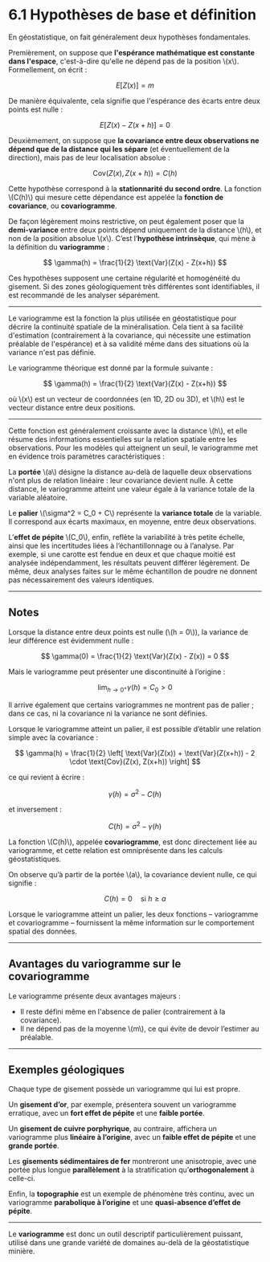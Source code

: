 # 6.1 Hypothèses de base et définition

En géostatistique, on fait généralement deux hypothèses fondamentales.

Premièrement, on suppose que **l'espérance mathématique est constante dans l'espace**, c'est-à-dire qu'elle ne dépend pas de la position \\(x\\). Formellement, on écrit :

$$
E[Z(x)] = m
$$

De manière équivalente, cela signifie que l'espérance des écarts entre deux points est nulle :

$$
E[Z(x) - Z(x+h)] = 0
$$

Deuxièmement, on suppose que **la covariance entre deux observations ne dépend que de la distance qui les sépare** (et éventuellement de la direction), mais pas de leur localisation absolue :

$$
\text{Cov}(Z(x), Z(x+h)) = C(h)
$$

Cette hypothèse correspond à la **stationnarité du second ordre**. La fonction \\(C(h)\\) qui mesure cette dépendance est appelée la **fonction de covariance**, ou **covariogramme**.

De façon légèrement moins restrictive, on peut également poser que la **demi-variance** entre deux points dépend uniquement de la distance \\(h\\), et non de la position absolue \\(x\\). C’est l’**hypothèse intrinsèque**, qui mène à la définition du **variogramme** :

$$
\gamma(h) = \frac{1}{2} \text{Var}(Z(x) - Z(x+h))
$$

Ces hypothèses supposent une certaine régularité et homogénéité du gisement. Si des zones géologiquement très différentes sont identifiables, il est recommandé de les analyser séparément.

---

Le variogramme est la fonction la plus utilisée en géostatistique pour décrire la continuité spatiale de la minéralisation. Cela tient à sa facilité d'estimation (contrairement à la covariance, qui nécessite une estimation préalable de l'espérance) et à sa validité même dans des situations où la variance n'est pas définie.

Le variogramme théorique est donné par la formule suivante :

$$
\gamma(h) = \frac{1}{2} \text{Var}(Z(x) - Z(x+h))
$$

où \\(x\\) est un vecteur de coordonnées (en 1D, 2D ou 3D), et \\(h\\) est le vecteur distance entre deux positions.

---

Cette fonction est généralement croissante avec la distance \\(h\\), et elle résume des informations essentielles sur la relation spatiale entre les observations. Pour les modèles qui atteignent un seuil, le variogramme met en évidence trois paramètres caractéristiques :

La **portée** \\(a\\) désigne la distance au-delà de laquelle deux observations n'ont plus de relation linéaire : leur covariance devient nulle. À cette distance, le variogramme atteint une valeur égale à la variance totale de la variable aléatoire.

Le **palier** \\(\sigma^2 = C_0 + C\\) représente la **variance totale** de la variable. Il correspond aux écarts maximaux, en moyenne, entre deux observations.

L’**effet de pépite** \\(C_0\\), enfin, reflète la variabilité à très petite échelle, ainsi que les incertitudes liées à l’échantillonnage ou à l’analyse. Par exemple, si une carotte est fendue en deux et que chaque moitié est analysée indépendamment, les résultats peuvent différer légèrement. De même, deux analyses faites sur le même échantillon de poudre ne donnent pas nécessairement des valeurs identiques.

---

## Notes

Lorsque la distance entre deux points est nulle (\\(h = 0\\)), la variance de leur différence est évidemment nulle :

$$
\gamma(0) = \frac{1}{2} \text{Var}(Z(x) - Z(x)) = 0
$$

Mais le variogramme peut présenter une discontinuité à l’origine :

$$
\lim_{h \to 0^+} \gamma(h) = C_0 > 0
$$

Il arrive également que certains variogrammes ne montrent pas de palier ; dans ce cas, ni la covariance ni la variance ne sont définies.

Lorsque le variogramme atteint un palier, il est possible d’établir une relation simple avec la covariance :

$$
\gamma(h) = \frac{1}{2} \left[ \text{Var}(Z(x)) + \text{Var}(Z(x+h)) - 2 \cdot \text{Cov}(Z(x), Z(x+h)) \right]
$$

ce qui revient à écrire :

$$
\gamma(h) = \sigma^2 - C(h)
$$

et inversement :

$$
C(h) = \sigma^2 - \gamma(h)
$$

La fonction \\(C(h)\\), appelée **covariogramme**, est donc directement liée au variogramme, et cette relation est omniprésente dans les calculs géostatistiques.

On observe qu’à partir de la portée \\(a\\), la covariance devient nulle, ce qui signifie :

$$
C(h) = 0 \quad \text{si } h \geq a
$$

Lorsque le variogramme atteint un palier, les deux fonctions – variogramme et covariogramme – fournissent la même information sur le comportement spatial des données.

---

## Avantages du variogramme sur le covariogramme

Le variogramme présente deux avantages majeurs :  

- Il reste défini même en l'absence de palier (contrairement à la covariance).  
- Il ne dépend pas de la moyenne \\(m\\), ce qui évite de devoir l’estimer au préalable.

---

## Exemples géologiques

Chaque type de gisement possède un variogramme qui lui est propre.

Un **gisement d’or**, par exemple, présentera souvent un variogramme erratique, avec un **fort effet de pépite** et une **faible portée**.

Un **gisement de cuivre porphyrique**, au contraire, affichera un variogramme plus **linéaire à l’origine**, avec un **faible effet de pépite** et une **grande portée**.

Les **gisements sédimentaires de fer** montreront une anisotropie, avec une portée plus longue **parallèlement** à la stratification qu’**orthogonalement** à celle-ci.

Enfin, la **topographie** est un exemple de phénomène très continu, avec un variogramme **parabolique à l’origine** et une **quasi-absence d’effet de pépite**.

---

Le **variogramme** est donc un outil descriptif particulièrement puissant, utilisé dans une grande variété de domaines au-delà de la géostatistique minière.
